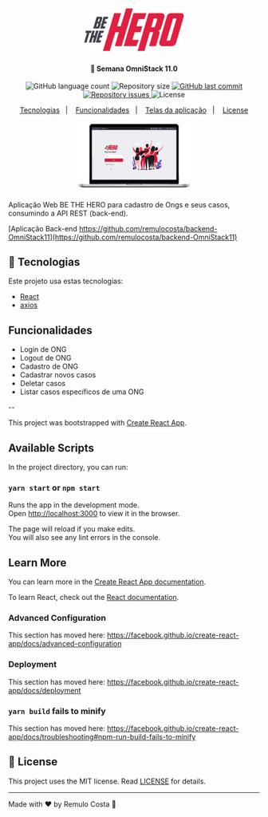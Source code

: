 <h1 align="center">
  <img alt="BE THE HERO" title="BE THE HERO" src=".github/logo.png" width="200px" />
</h1>

<h4 align="center">
 🚀 Semana OmniStack 11.0
</h4>

<p align="center">
  <img alt="GitHub language count" src="https://img.shields.io/github/languages/count/remulocosta/frontend-omnistack11">

  <img alt="Repository size" src="https://img.shields.io/github/repo-size/remulocosta/frontend-omnistack11">
  
  <a href="https://github.com/remulocosta/frontend-omnistack11/commits/master">
    <img alt="GitHub last commit" src="https://img.shields.io/github/last-commit/remulocosta/frontend-omnistack11">
  </a>

  <a href="https://github.com/remulocosta/frontend-omnistack11/issues">
    <img alt="Repository issues" src="https://img.shields.io/github/issues/remulocosta/frontend-omnistack11">
  </a>

  <img alt="License" src="https://img.shields.io/badge/license-MIT-brightgreen">
</p>

<p align="center">
  <a href="#rocket-tecnologias">Tecnologias</a>&nbsp;&nbsp;&nbsp;|&nbsp;&nbsp;&nbsp;
  <a href="#funcionalidades">Funcionalidades</a>&nbsp;&nbsp;&nbsp;|&nbsp;&nbsp;&nbsp;
  <a href="#telas-da-aplicacao">Telas da aplicação</a>&nbsp;&nbsp;&nbsp;|&nbsp;&nbsp;&nbsp;
  <a href="#memo-license">License</a>
</p>


<p align="center">
  <img alt="Frontend" src=".github/bethehero-desktop.gif" width="50%">
</p>


Aplicação Web BE THE HERO para cadastro de Ongs e seus casos, consumindo a API REST (back-end). 

[Aplicação Back-end https://github.com/remulocosta/backend-OmniStack11](https://github.com/remulocosta/backend-OmniStack11)

## :rocket: Tecnologias

Este projeto usa estas tecnologias:

- [React](https://reactjs.org)
- [axios](https://github.com/axios/axios)

## Funcionalidades

- Login de ONG
- Logout de ONG
- Cadastro de ONG
- Cadastrar novos casos
- Deletar casos
- Listar casos específicos de uma ONG

--

This project was bootstrapped with [Create React App](https://github.com/facebook/create-react-app).

## Available Scripts

In the project directory, you can run:

### `yarn start` or `npm start`

Runs the app in the development mode.<br />
Open [http://localhost:3000](http://localhost:3000) to view it in the browser.

The page will reload if you make edits.<br />
You will also see any lint errors in the console.

## Learn More

You can learn more in the [Create React App documentation](https://facebook.github.io/create-react-app/docs/getting-started).

To learn React, check out the [React documentation](https://reactjs.org/).

### Advanced Configuration

This section has moved here: https://facebook.github.io/create-react-app/docs/advanced-configuration

### Deployment

This section has moved here: https://facebook.github.io/create-react-app/docs/deployment

### `yarn build` fails to minify

This section has moved here: https://facebook.github.io/create-react-app/docs/troubleshooting#npm-run-build-fails-to-minify


## :memo: License

This project uses the MIT license. Read [LICENSE](LICENSE.md) for details.

---

Made with ♥ by Remulo Costa :wave:
